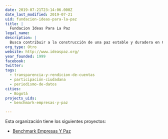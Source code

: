 ```yaml
---
date: 2019-07-21T23:14:06.000Z
date_last_modified: 2019-07-21
uid: fundacion-ideas-para-la-paz
title: |
  Fundacion Ideas Para La Paz
legal_name: 
description: |
  Busca contribuir a la construcción de una paz estable y duradera en Colombia.
org_type: Otro
website: http://www.ideaspaz.org/
year_founded: 1999
facebook: 
twitter: 
tags:
  - transparencia-y-rendicion-de-cuentas
  - participación-ciudadana
  - periodismo-de-datos
cities: 
  - Bogotá
projects_uids:
  - benchmark-empresas-y-paz

---
```


Esta organización tiene los siguientes proyectos:

- [Benchmark Empresas Y Paz](/proyectos/benchmark-empresas-y-paz)

